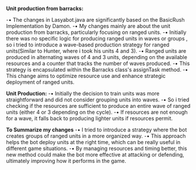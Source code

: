 **Unit production from barracks:**

-•	The changes in Lasyabot.java are significantly based on the BasicRush Implementation by Damon.
-•	My changes mainly are about the unit production from barracks, particularly focusing on ranged units.
-•	Initially there was no specific logic for producing ranged units in waves or groups , so i tried to introduce a wave-based production strategy for ranged units(Similar to Hunter, where i took his units 4 and 3).
-•	Ranged units are produced in alternating waves of 4 and 3 units, depending on the available resources and a counter that tracks the number of waves produced. 
-•	This strategy is encapsulated within the Barracks class's assignTask method. 
-•	This change aims to optimize resource use and enhance strategic deployment of ranged units.

**Unit Production:**
-•	Initially the decision to train units was more straightforward and did not consider grouping units into waves.
-•	So i tried checking if the resources are sufficient to produce an entire wave of ranged units (either 4 or 3 depending on the cycle).
-•	If resources are not enough for a wave, it falls back to producing lighter units if resources permit.

**To Summarize my changes**
-•	I tried to introduce a strategy where the bot creates groups of ranged units in a more organized way.
-•	This approach helps the bot deploy units at the right time, which can be really useful in different game situations. 
-•	By managing resources and timing better, this new method could make the bot more effective at attacking or defending, ultimately improving how it performs in the game.
